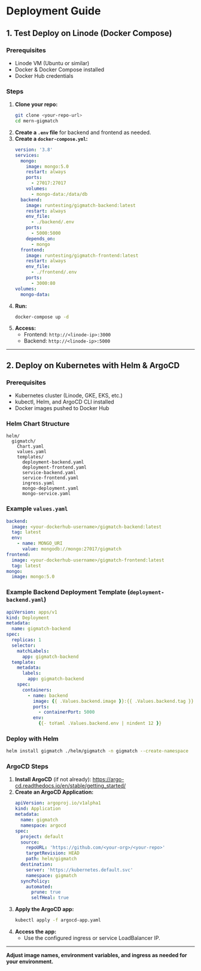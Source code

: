 # Deployment Guide

## 1. Test Deploy on Linode (Docker Compose)

### Prerequisites
- Linode VM (Ubuntu or similar)
- Docker & Docker Compose installed
- Docker Hub credentials

### Steps
1. **Clone your repo:**
   ```sh
   git clone <your-repo-url>
   cd mern-gigmatch
   ```
2. **Create a `.env` file** for backend and frontend as needed.
3. **Create a `docker-compose.yml`:**
   ```yaml
   version: '3.8'
   services:
     mongo:
       image: mongo:5.0
       restart: always
       ports:
         - 27017:27017
       volumes:
         - mongo-data:/data/db
     backend:
       image: runtesting/gigmatch-backend:latest
       restart: always
       env_file:
         - ./backend/.env
       ports:
         - 5000:5000
       depends_on:
         - mongo
     frontend:
       image: runtesting/gigmatch-frontend:latest
       restart: always
       env_file:
         - ./frontend/.env
       ports:
         - 3000:80
   volumes:
     mongo-data:
   ```
4. **Run:**
   ```sh
   docker-compose up -d
   ```
5. **Access:**
   - Frontend: `http://<linode-ip>:3000`
   - Backend: `http://<linode-ip>:5000`

---

## 2. Deploy on Kubernetes with Helm & ArgoCD

### Prerequisites
- Kubernetes cluster (Linode, GKE, EKS, etc.)
- kubectl, Helm, and ArgoCD CLI installed
- Docker images pushed to Docker Hub

### Helm Chart Structure
```
helm/
  gigmatch/
    Chart.yaml
    values.yaml
    templates/
      deployment-backend.yaml
      deployment-frontend.yaml
      service-backend.yaml
      service-frontend.yaml
      ingress.yaml
      mongo-deployment.yaml
      mongo-service.yaml
```

### Example `values.yaml`
```yaml
backend:
  image: <your-dockerhub-username>/gigmatch-backend:latest
  tag: latest
  env:
    - name: MONGO_URI
      value: mongodb://mongo:27017/gigmatch
frontend:
  image: <your-dockerhub-username>/gigmatch-frontend:latest
  tag: latest
mongo:
  image: mongo:5.0
```

### Example Backend Deployment Template (`deployment-backend.yaml`)
```yaml
apiVersion: apps/v1
kind: Deployment
metadata:
  name: gigmatch-backend
spec:
  replicas: 1
  selector:
    matchLabels:
      app: gigmatch-backend
  template:
    metadata:
      labels:
        app: gigmatch-backend
    spec:
      containers:
        - name: backend
          image: {{ .Values.backend.image }}:{{ .Values.backend.tag }}
          ports:
            - containerPort: 5000
          env:
            {{- toYaml .Values.backend.env | nindent 12 }}
```

### Deploy with Helm
```sh
helm install gigmatch ./helm/gigmatch -n gigmatch --create-namespace
```

### ArgoCD Steps
1. **Install ArgoCD** (if not already):
   https://argo-cd.readthedocs.io/en/stable/getting_started/
2. **Create an ArgoCD Application:**
   ```yaml
   apiVersion: argoproj.io/v1alpha1
   kind: Application
   metadata:
     name: gigmatch
     namespace: argocd
   spec:
     project: default
     source:
       repoURL: 'https://github.com/<your-org>/<your-repo>'
       targetRevision: HEAD
       path: helm/gigmatch
     destination:
       server: 'https://kubernetes.default.svc'
       namespace: gigmatch
     syncPolicy:
       automated:
         prune: true
         selfHeal: true
   ```
3. **Apply the ArgoCD app:**
   ```sh
   kubectl apply -f argocd-app.yaml
   ```
4. **Access the app:**
   - Use the configured ingress or service LoadBalancer IP.

---

**Adjust image names, environment variables, and ingress as needed for your environment.** 